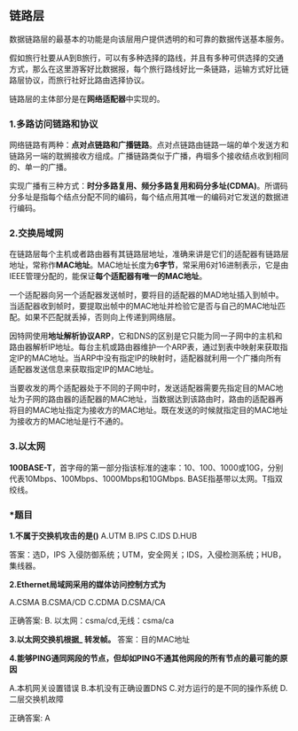 ## 链路层

数据链路层的最基本的功能是向该层用户提供透明的和可靠的数据传送基本服务。

假如旅行社要从A到B旅行，可以有多种选择的路线，并且有多种可供选择的交通方式，那么在这里游客好比数据报，每个旅行路线好比一条链路，运输方式好比链路层协议，而旅行社好比路由选择协议。

链路层的主体部分是在**网络适配器**中实现的。

### 1.多路访问链路和协议

网络链路有两种：**点对点链路和广播链路**。点对点链路由链路一端的单个发送方和链路另一端的耽搁接收方组成。广播链路类似于广播，冉堌多个接收结点收到相同的、单一的广播。

实现广播有三种方式：**时分多路复用、频分多路复用和码分多址(CDMA)**。所谓码分多址是指每个结点分配不同的编码，每个结点用其唯一的编码对它发送的数据进行编码。

### 2.交换局域网

在链路层每个主机或者路由器有其链路层地址，准确来讲是它们的适配器有链路层地址，常称作**MAC地址**。MAC地址长度为**6字节**，常采用6对16进制表示，它是由IEEE管理分配的，能保证**每个适配器有唯一的MAC地址**。

一个适配器向另一个适配器发送帧时，要将目的适配器的MAD地址插入到帧中。当适配器收到帧时，要提取出帧中的MAC地址并检验它是否与自己的MAC地址匹配。如果不匹配就丢掉，否则向上传递到网络层。

因特网使用**地址解析协议ARP**，它和DNS的区别是它只能为同一子网中的主机和路由器解析IP地址。每台主机或路由器维护一个ARP表，通过到表中映射来获取指定IP的MAC地址。当ARP中没有指定IP的映射时，适配器就利用一个广播向所有适配器发送信息来获取指定IP的MAC地址。

当要收发的两个适配器处于不同的子网中时，发送适配器需要先指定目的MAC地址为子网的路由器的适配器的MAC地址，当数据达到该路由时，路由的适配器再将目的MAC地址指定为接收方的MAC地址。既在发送的时候就指定目的MAC地址为接收方的MAC地址是行不通的。

### 3.以太网

**100BASE-T**，首字母的第一部分指该标准的速率：10、100、1000或10G，分别代表10Mbps、100Mbps、1000Mbps和10GMbps. BASE指基带以太网。T指双绞线。

### *题目

**1.不属于交换机攻击的是()** A.UTM  B.IPS C.IDS D.HUB

答案：选D，IPS 入侵防御系统；UTM，安全网关；IDS，入侵检测系统；HUB，集线器。

**2.Ethernet局域网采用的媒体访问控制方式为**

A.CSMA  B.CSMA/CD  C.CDMA  D.CSMA/CA

正确答案: B. 以太网：csma/cd,无线：csma/ca

**3.以太网交换机根据_ 转发帧。** 答案：目的MAC地址

**4.能够PING通同网段的节点，但却如PING不通其他网段的所有节点的最可能的原因**

A.本机网关设置错误  B.本机没有正确设置DNS  C.对方运行的是不同的操作系统  D.二层交换机故障

正确答案: A






